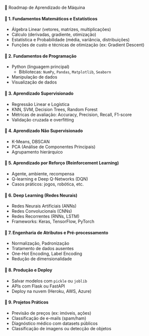 🧭 Roadmap de Aprendizado de Máquina

#### 🔹 1. Fundamentos Matemáticos e Estatísticos
- Álgebra Linear (vetores, matrizes, multiplicações)
- Cálculo (derivadas, gradiente, otimização)
- Estatística e Probabilidade (média, variância, distribuições)
- Funções de custo e técnicas de otimização (ex: Gradient Descent)

#### 🔹 2. Fundamentos de Programação
- Python (linguagem principal)
  - Bibliotecas: `NumPy`, `Pandas`, `Matplotlib`, `Seaborn`
- Manipulação de dados
- Visualização de dados

#### 🔹 3. Aprendizado Supervisionado
- Regressão Linear e Logística
- KNN, SVM, Decision Trees, Random Forest
- Métricas de avaliação: Accuracy, Precision, Recall, F1-score
- Validação cruzada e overfitting

#### 🔹 4. Aprendizado Não Supervisionado
- K-Means, DBSCAN
- PCA (Análise de Componentes Principais)
- Agrupamento hierárquico

#### 🔹 5. Aprendizado por Reforço (Reinforcement Learning)
- Agente, ambiente, recompensa
- Q-learning e Deep Q-Networks (DQN)
- Casos práticos: jogos, robótica, etc.

#### 🔹 6. Deep Learning (Redes Neurais)
- Redes Neurais Artificiais (ANNs)
- Redes Convolucionais (CNNs)
- Redes Recorrentes (RNNs, LSTM)
- Frameworks: Keras, TensorFlow, PyTorch

#### 🔹 7. Engenharia de Atributos e Pré-processamento
- Normalização, Padronização
- Tratamento de dados ausentes
- One-Hot Encoding, Label Encoding
- Redução de dimensionalidade

#### 🔹 8. Produção e Deploy
- Salvar modelos com `pickle` ou `joblib`
- APIs com Flask ou FastAPI
- Deploy na nuvem (Heroku, AWS, Azure)

#### 🔹 9. Projetos Práticos
- Previsão de preços (ex: imóveis, ações)
- Classificação de e-mails (spam/ham)
- Diagnóstico médico com datasets públicos
- Classificação de imagens ou detecção de objetos

